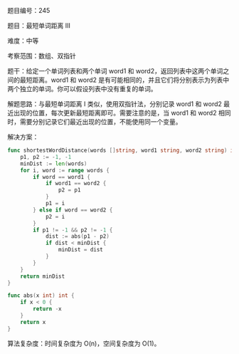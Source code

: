 题目编号：245

题目：最短单词距离 III

难度：中等

考察范围：数组、双指针

题干：给定一个单词列表和两个单词 word1 和 word2，返回列表中这两个单词之间的最短距离。word1 和 word2 是有可能相同的，并且它们将分别表示为列表中两个独立的单词。你可以假设列表中没有重复的单词。

解题思路：与最短单词距离 I 类似，使用双指针法，分别记录 word1 和 word2 最近出现的位置，每次更新最短距离即可。需要注意的是，当 word1 和 word2 相同时，需要分别记录它们最近出现的位置，不能使用同一个变量。

解决方案：

```go
func shortestWordDistance(words []string, word1 string, word2 string) int {
    p1, p2 := -1, -1
    minDist := len(words)
    for i, word := range words {
        if word == word1 {
            if word1 == word2 {
                p2 = p1
            }
            p1 = i
        } else if word == word2 {
            p2 = i
        }
        if p1 != -1 && p2 != -1 {
            dist := abs(p1 - p2)
            if dist < minDist {
                minDist = dist
            }
        }
    }
    return minDist
}

func abs(x int) int {
    if x < 0 {
        return -x
    }
    return x
}
```

算法复杂度：时间复杂度为 O(n)，空间复杂度为 O(1)。